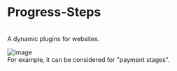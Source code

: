 # Progress-Steps
<br>
 A dynamic plugins for websites.
 
![image](https://user-images.githubusercontent.com/92387865/155816002-2b01faee-2dac-4d2a-b40d-932aaea76619.png)
<br>
For example, it can be considered for "payment stages".
